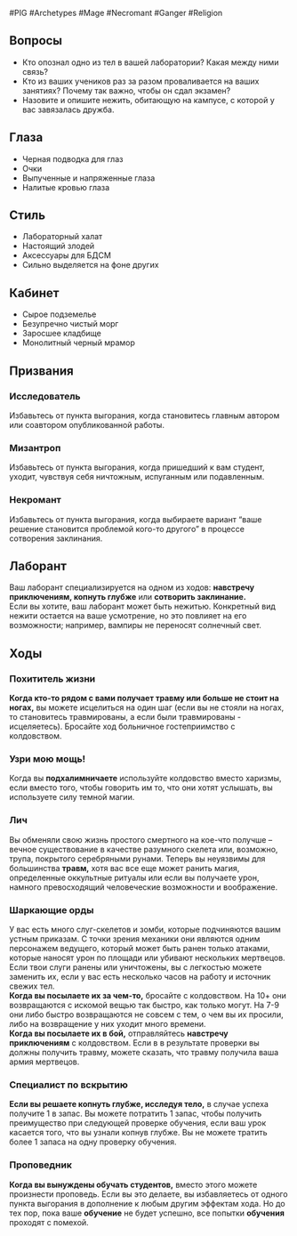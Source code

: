 #PIG  #Archetypes #Mage #Necromant #Ganger #Religion 

## Вопросы
* Кто опознал одно из тел в вашей  лаборатории? Какая между ними связь?  
* Кто из ваших учеников раз за разом  проваливается на ваших занятиях? Почему  так важно, чтобы он сдал экзамен?  
* Назовите и опишите нежить, обитающую на  кампусе, с которой у вас завязалась дружба.

## Глаза
- Черная подводка для глаз
- Очки
- Выпученные и напряженные глаза
- Налитые кровью глаза

## Стиль
- Лабораторный халат
- Настоящий злодей
- Аксессуары для БДСМ
- Сильно выделяется на фоне других

## Кабинет
- Сырое подземелье
- Безупречно чистый морг
- Заросшее кладбище
- Монолитный черный мрамор

## Призвания
### Исследователь  
Избавьтесь от пункта выгорания, когда  становитесь главным автором или  соавтором опубликованной работы.  
### Мизантроп  
Избавьтесь от пункта выгорания, когда  пришедший к вам студент, уходит, чувствуя  себя ничтожным, испуганным или подавленным.  
### Некромант  
Избавьтесь от пункта выгорания, когда  выбираете вариант “ваше решение  становится проблемой кого-то другого” в  процессе сотворения заклинания.


## Лаборант
Ваш лаборант специализируется на одном из ходов: **навстречу приключениям,  копнуть глубже** или **сотворить заклинание.**  
Если вы хотите, ваш лаборант может быть нежитью. Конкретный вид нежити  остается на ваше усмотрение, но это повлияет на его возможности; например,  вампиры не переносят солнечный свет.

## Ходы
### Похититель жизни  
**Когда кто-то рядом с вами получает травму или больше не стоит на ногах,** вы  можете исцелиться на один шаг (если вы не стояли на ногах, то становитесь  травмированы, а если были травмированы - исцеляетесь). Бросайте ход больничное  гостеприимство с колдовством.  
### Узри мою мощь!  
Когда вы **подхалимничаете** используйте колдовство вместо харизмы, если вместо того,  чтобы говорить им то, что они хотят услышать, вы используете силу темной магии.  
### Лич  
Вы обменяли свою жизнь простого смертного на кое-что получше – вечное  существование в качестве разумного скелета или, возможно, трупа, покрытого  серебряными рунами. Теперь вы неуязвимы для большинства **травм,** хотя вас все еще  может ранить магия, определенные оккультные ритуалы или если вы получаете урон,  намного превосходящий человеческие возможности и воображение.  
### Шаркающие орды  
У вас есть много слуг-скелетов и зомби, которые подчиняются вашим устным  приказам. С точки зрения механики они являются одним персонажем ведущего, который  может быть ранен только атаками, которые наносят урон по площади или убивают  нескольких мертвецов. Если твои слуги ранены или уничтожены, вы с легкостью можете  заменить их, если у вас есть несколько часов на работу и источник свежих тел.  
**Когда вы посылаете их за чем-то,** бросайте с колдовством. На 10+ они возвращаются  с искомой вещью так быстро, как только могут. На 7-9 они либо быстро возвращаются  не совсем с тем, о чем вы их просили, либо на возвращение у них уходит много времени.  
**Когда вы посылаете их в бой,** отправляйтесь **навстречу приключениям** с  колдовством. Если в в результате проверки вы должны получить травму, можете  сказать, что травму получила ваша армия мертвецов.  
### Специалист по вскрытию  
**Если вы решаете копнуть глубже, исследуя тело,** в случае успеха получите 1 в  запас. Вы можете потратить 1 запас, чтобы получить преимущество при следующей  проверке обучения, если ваш урок касается того, что вы узнали копнув глубже. Вы не  можете тратить более 1 запаса на одну проверку обучения.  
### Проповедник  
**Когда вы вынуждены обучать студентов,** вместо этого можете произнести  проповедь. Если вы это делаете, вы избавляетесь от одного пункта выгорания в  дополнение к любым другим эффектам хода. Но до тех пор, пока ваше **обучение** не  будет успешно, все попытки **обучения** проходят с помехой.